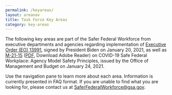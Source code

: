 ```yaml
---
permalink: /keyareas/
layout: areanav
title: Task Force Key Areas
category: key-areas
---
```


The following key areas are part of the Safer Federal Workforce from executive departments and agencies regarding implementation of [Executive Order (EO) 13991](https://www.federalregister.gov/documents/2021/01/25/2021-01766/protecting-the-federal-workforce-and-requiring-mask-wearing), signed by President Biden on January 20, 2021, as well as [M-21-15](https://www.whitehouse.gov/wp-content/uploads/2021/01/M-21-15.pdf) ([PDF](https://get2.adobe.com/reader), Download Adobe Reader) on COVID-19 Safe Federal Workplace: Agency Model Safety Principles, issued by the Office of Management and Budget on January 24, 2021.

Use the navigation pane to learn more about each area.  Information is currently presented in FAQ format.  If you are unable to find what you are looking for, please contact us at [SaferFederalWorkforce@gsa.gov](mailto:saferfederalworkforce@gsa.gov).
